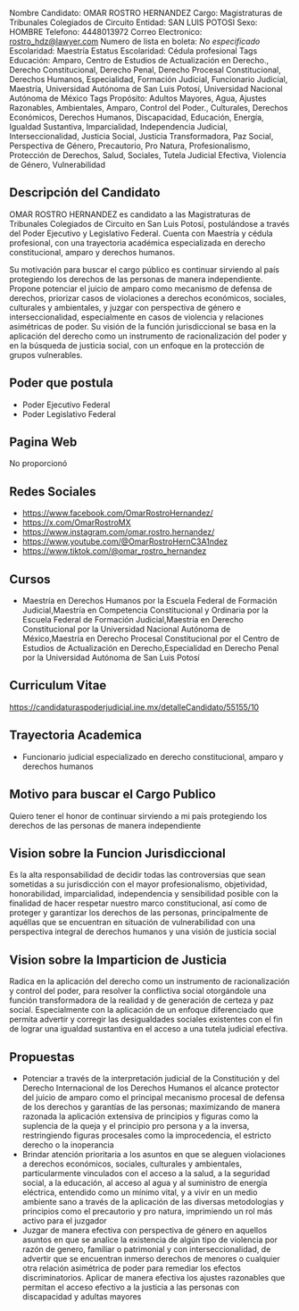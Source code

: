 Nombre Candidato: OMAR ROSTRO HERNANDEZ
Cargo: Magistraturas de Tribunales Colegiados de Circuito
Entidad: SAN LUIS POTOSI
Sexo: HOMBRE
Telefono: 4448013972
Correo Electronico: rostro_hdz@lawyer.com
Numero de lista en boleta: *No especificado*
Escolaridad: Maestría
Estatus Escolaridad: Cédula profesional
Tags Educación: Amparo, Centro de Estudios de Actualización en Derecho., Derecho Constitucional, Derecho Penal, Derecho Procesal Constitucional, Derechos Humanos, Especialidad, Formación Judicial, Funcionario Judicial, Maestría, Universidad Autónoma de San Luis Potosí, Universidad Nacional Autónoma de México
Tags Propósito: Adultos Mayores, Agua, Ajustes Razonables, Ambientales, Amparo, Control del Poder., Culturales, Derechos Económicos, Derechos Humanos, Discapacidad, Educación, Energía, Igualdad Sustantiva, Imparcialidad, Independencia Judicial, Interseccionalidad, Justicia Social, Justicia Transformadora, Paz Social, Perspectiva de Género, Precautorio, Pro Natura, Profesionalismo, Protección de Derechos, Salud, Sociales, Tutela Judicial Efectiva, Violencia de Género, Vulnerabilidad


## Descripción del Candidato 

OMAR ROSTRO HERNANDEZ es candidato a las Magistraturas de Tribunales Colegiados de Circuito en San Luis Potosí, postulándose a través del Poder Ejecutivo y Legislativo Federal. Cuenta con Maestría y cédula profesional, con una trayectoria académica especializada en derecho constitucional, amparo y derechos humanos. 

Su motivación para buscar el cargo público es continuar sirviendo al país protegiendo los derechos de las personas de manera independiente. Propone potenciar el juicio de amparo como mecanismo de defensa de derechos, priorizar casos de violaciones a derechos económicos, sociales, culturales y ambientales, y juzgar con perspectiva de género e interseccionalidad, especialmente en casos de violencia y relaciones asimétricas de poder. Su visión de la función jurisdiccional se basa en la aplicación del derecho como un instrumento de racionalización del poder y en la búsqueda de justicia social, con un enfoque en la protección de grupos vulnerables.


## Poder que postula

- Poder Ejecutivo Federal
- Poder Legislativo Federal


## Pagina Web

No proporcionó


## Redes Sociales

- https://www.facebook.com/OmarRostroHernandez/
- https://x.com/OmarRostroMX
- https://www.instagram.com/omar.rostro.hernandez/
- https://www.youtube.com/@OmarRostroHernC3A1ndez
- https://www.tiktok.com/@omar_rostro_hernandez


## Cursos

- Maestría en Derechos Humanos por la Escuela Federal de Formación Judicial,Maestría en Competencia Constitucional y Ordinaria por la Escuela Federal de Formación Judicial,Maestría en Derecho Constitucional por la Universidad Nacional Autónoma de México,Maestría en Derecho Procesal Constitucional por el Centro de Estudios de Actualización en Derecho,Especialidad en Derecho Penal por la Universidad Autónoma de San Luis Potosí


## Curriculum Vitae

https://candidaturaspoderjudicial.ine.mx/detalleCandidato/55155/10


## Trayectoria Academica

- Funcionario judicial especializado en derecho constitucional, amparo y derechos humanos


## Motivo para buscar el Cargo Publico

Quiero tener el honor de continuar sirviendo a mi país protegiendo los derechos de las personas de manera independiente


## Vision sobre la Funcion Jurisdiccional

Es la alta responsabilidad de decidir todas las controversias que sean sometidas a su jurisdicción con el mayor profesionalismo, objetividad, honorabilidad, imparcialidad, independencia y sensibilidad posible con la finalidad de hacer respetar nuestro marco constitucional, así como de proteger y garantizar los derechos de las personas, principalmente de aquéllas que se encuentran en situación de vulnerabilidad con una perspectiva integral de derechos humanos y una visión de justicia social


## Vision sobre la Imparticion de Justicia

Radica en la aplicación del derecho como un instrumento de racionalización y control del poder, para resolver la conflictiva social otorgándole una función transformadora de la realidad y de generación de certeza y paz social. Especialmente con la aplicación de un enfoque diferenciado que permita advertir y corregir las desigualdades sociales existentes con el fin de lograr una igualdad sustantiva en el acceso a una tutela judicial efectiva.


## Propuestas

- Potenciar a través de la interpretación judicial de la Constitución y del Derecho Internacional de los Derechos Humanos el alcance protector del juicio de amparo como el principal mecanismo procesal de defensa de los derechos y garantías de las personas; maximizando de manera razonada la aplicación extensiva de principios y figuras como la suplencia de la queja y el principio pro persona y a la inversa, restringiendo figuras procesales como la improcedencia, el estricto derecho o la inoperancia
- Brindar atención prioritaria a los asuntos en que se aleguen violaciones a derechos económicos, sociales, culturales y ambientales, particularmente vinculados con el acceso a la salud, a la seguridad social, a la educación, al acceso al agua y al suministro de energía eléctrica, entendido como un mínimo vital, y a vivir en un medio ambiente sano a través de la aplicación de las diversas metodologías y principios como el precautorio y pro natura, imprimiendo un rol más activo para el juzgador
- Juzgar de manera efectiva con perspectiva de género en aquellos asuntos en que se analice la existencia de algún tipo de violencia por razón de genero, familiar o patrimonial y con interseccionalidad, de advertir que se encuentran inmerso derechos de menores o cualquier otra relación asimétrica de poder para remediar los efectos discriminatorios. Aplicar de manera efectiva los ajustes razonables que permitan el acceso efectivo a la justicia a las personas con discapacidad y adultas mayores

